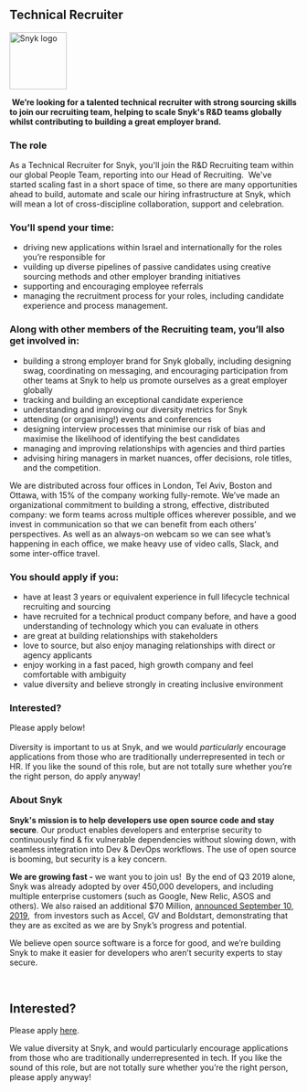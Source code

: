 Technical Recruiter
---

<img src="https://res.cloudinary.com/snyk/image/upload/v1537345894/press-kit/brand/logo-black.png" width="100" alt="Snyk logo" />

<p> <strong>We’re looking for a talented technical recruiter with strong sourcing skills to join our recruiting team, helping to scale Snyk's R&amp;D teams globally whilst contributing to building a great employer brand.</strong></p>
<h3><strong>The role</strong></h3>
<p><span style="font-weight: 400;">As a Technical Recruiter for Snyk, you'll join the R&amp;D Recruiting team within our global People Team, reporting into our Head of Recruiting.  We've started scaling fast in a short space of time, so there are many</span><span style="font-weight: 400;"> opportunities ahead to build, automate and scale our hiring infrastructure at Snyk, which will mean a lot of cross-discipline collaboration, support and celebration.  </span></p>
<h3><strong>You’ll spend your time:</strong></h3>
<ul>
<li style="font-weight: 400;"><span style="font-weight: 400;">driving new applications within Israel and internationally for the roles you’re responsible for</span></li>
<li style="font-weight: 400;"><span style="font-weight: 400;">vuilding up diverse pipelines of passive candidates using creative sourcing methods and other employer branding initiatives</span></li>
<li style="font-weight: 400;"><span style="font-weight: 400;">supporting and encouraging employee referrals </span></li>
<li style="font-weight: 400;"><span style="font-weight: 400;">managing the recruitment process for your roles, including candidate experience and process management.</span></li>
</ul>
<h3><strong>Along with other members of the Recruiting team, you’ll also get involved in:</strong></h3>
<ul>
<li style="font-weight: 400;"><span style="font-weight: 400;">building a strong employer brand for Snyk globally, including designing swag, coordinating on messaging, and encouraging participation from other teams at Snyk to help us promote ourselves as a great employer globally</span></li>
<li style="font-weight: 400;"><span style="font-weight: 400;">tracking and building an exceptional candidate experience</span></li>
<li style="font-weight: 400;"><span style="font-weight: 400;">understanding and improving our diversity metrics for Snyk</span></li>
<li style="font-weight: 400;"><span style="font-weight: 400;">attending (or organising!) events and conferences</span></li>
<li style="font-weight: 400;"><span style="font-weight: 400;">designing interview processes that minimise our risk of bias and maximise the likelihood of identifying the best candidates </span></li>
<li style="font-weight: 400;"><span style="font-weight: 400;">managing and improving relationships with agencies and third parties</span></li>
<li style="font-weight: 400;"><span style="font-weight: 400;">advising hiring managers in market nuances, offer decisions, role titles, and the competition.</span></li>
</ul>
<p><span style="font-weight: 400;">We are distributed across four offices in London, Tel Aviv, Boston and Ottawa, with 15% of the company working fully-remote. We’ve made an organizational commitment to building a strong, effective, distributed company: we form teams across multiple offices wherever possible, and we invest in communication so that we can benefit from each others’ perspectives. As well as an always-on webcam so we can see what’s happening in each office, we make heavy use of video calls, Slack, and some inter-office travel.</span></p>
<h3><strong>You should apply if you:</strong></h3>
<ul>
<li style="font-weight: 400;"><span style="font-weight: 400;">have at least 3 years or equivalent experience in full lifecycle technical recruiting and sourcing</span></li>
<li style="font-weight: 400;"><span style="font-weight: 400;">have recruited for a technical product company before, and have a good understanding of technology which you can evaluate in others</span></li>
<li style="font-weight: 400;"><span style="font-weight: 400;">are great at building relationships with stakeholders</span></li>
<li style="font-weight: 400;"><span style="font-weight: 400;">love to source, but also enjoy managing relationships with direct or agency applicants</span></li>
<li style="font-weight: 400;"><span style="font-weight: 400;">enjoy working in a fast paced, high growth company and feel comfortable with ambiguity </span></li>
<li style="font-weight: 400;"><span style="font-weight: 400;">value diversity and believe strongly in creating inclusive environment</span></li>
</ul>
<h3><strong>Interested?</strong></h3>
<p><span style="font-weight: 400;">Please apply below!</span><span style="font-weight: 400;"><br></span><span style="font-weight: 400;"><br></span><span style="font-weight: 400;">Diversity is important to us at Snyk, and we would <em>particularly</em> encourage applications from those who are traditionally underrepresented in tech or HR. If you like the sound of this role, but are not totally sure whether you’re the right person, do apply anyway!</span></p>
<h3><strong>About Snyk</strong></h3>
<p><strong>Snyk's mission is to help developers use open source code and stay secure</strong><span style="font-weight: 400;">. Our product enables developers and enterprise security to continuously find &amp; fix vulnerable dependencies without slowing down, with seamless integration into Dev &amp; DevOps workflows. The use of open source is booming, but security is a key concern.</span></p>
<p><strong>We are growing fast - </strong><span style="font-weight: 400;">we want you to join us!  By the end of Q3 2019 alone, Snyk was already adopted by over 450,000 developers, and including multiple enterprise customers (such as Google, New Relic, ASOS and others). </span><span style="font-weight: 400;">We also raised an additional $70 Million, </span><a href="https://en.globes.co.il/en/article-open-source-security-platform-snyk-raises-70m-1001300189"><span style="font-weight: 400;">announced September 10, 2019</span></a><span style="font-weight: 400;">,  from investors such as Accel, GV and Boldstart, demonstrating that they are as excited as we are by Snyk’s progress and potential</span><span style="font-weight: 400;">.</span></p>
<p><span style="font-weight: 400;">We believe open source software is a force for good, and we’re building Snyk to make it easier for developers who aren’t security experts to stay secure.</span></p>
<p> </p>

Interested?
---

Please apply [here](https://boards.greenhouse.io/snyk/jobs/4254480002#app).

We value diversity at Snyk, and would particularly encourage applications from those who are traditionally underrepresented in tech.
If you like the sound of this role, but are not totally sure whether you’re the right person, please apply anyway!
